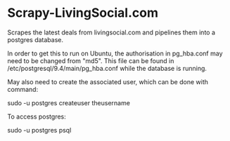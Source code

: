 # Scrapy-LivingSocial.com

Scrapes the latest deals from livingsocial.com and pipelines them into a postgres database.

In order to get this to run on Ubuntu, the authorisation in pg_hba.conf may need to be changed from "md5". This file can be found in /etc/postgresql/9.4/main/pg_hba.conf while the database is running.

May also need to create the associated user, which can be done with command:

sudo -u postgres createuser theusername

To access postgres:

sudo -u postgres psql
